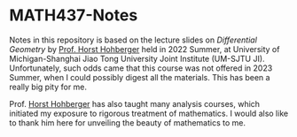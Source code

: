 # MATH437-Notes

Notes in this repository is based on the lecture slides on *Differential Geometry* by [Prof. Horst Hohberger](https://umji.sjtu.edu.cn/~horst/index.html) held in 2022 Summer, at University of Michigan-Shanghai Jiao Tong University Joint Institute (UM-SJTU JI). Unfortunately, such odds came that this course was not offered in 2023 Summer, when I could possibly digest all the materials. This has been a really big pity for me.

Prof. [Horst Hohberger](https://umji.sjtu.edu.cn/~horst/index.html) has also taught many analysis courses, which initiated my exposure to rigorous treatment of mathematics. I would also like to thank him here for unveiling the beauty of mathematics to me. 